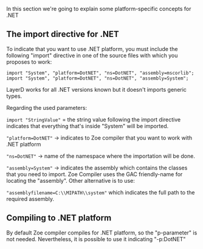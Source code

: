In this section we're going to explain some platform-specific concepts for .NET

## The import directive for .NET ##
To indicate that you want to use .NET platform, you must include the following "import" directive in one of the source files with which you proposes to work:

```
import "System", "platform=DotNET", "ns=DotNET", "assembly=mscorlib"; 
import "System", "platform=DotNET", "ns=DotNET", "assembly=System";
```

LayerD works for all .NET versions known but it doesn't imports generic types.

Regarding the used parameters:

`import "StringValue"` = the string value following the import directive indicates that everything that's inside "System" will be imported.

`"platform=DotNET"` -> indicates to Zoe compiler that you want to work with .NET platform

`"ns=DotNET"` -> name of the namespace where the importation will be done.

`"assembly=System"` -> indicates the assembly which contains the classes that you need to import. Zoe Compiler uses the GAC friendly-name for locating the "assembly". Other alternative is to use:

`"assemblyfilename=C:\\MIPATH\\system"` which indicates the full path to the required assembly.

## Compiling to .NET platform ##
By default Zoe compiler compiles for .NET platform, so the "p-parameter" is not needed. Nevertheless, it is possible to use it indicating "-p:DotNET"